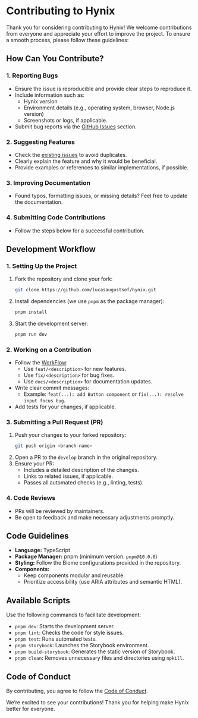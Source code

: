# Contributing to Hynix

Thank you for considering contributing to Hynix! We welcome contributions from
everyone and appreciate your effort to improve the project. To ensure a smooth
process, please follow these guidelines:

## **How Can You Contribute?**

### 1. Reporting Bugs

- Ensure the issue is reproducible and provide clear steps to reproduce it.
- Include information such as:
  - Hynix version
  - Environment details (e.g., operating system, browser, Node.js version)
  - Screenshots or logs, if applicable.
- Submit bug reports via the
  [GitHub Issues](https://github.com/lucasaugustsof/hynix/issues) section.

### 2. Suggesting Features

- Check the [existing issues](https://github.com/lucasaugustsof/hynix/issues) to
  avoid duplicates.
- Clearly explain the feature and why it would be beneficial.
- Provide examples or references to similar implementations, if possible.

### 3. Improving Documentation

- Found typos, formatting issues, or missing details? Feel free to update the
  documentation.

### 4. Submitting Code Contributions

- Follow the steps below for a successful contribution.

## **Development Workflow**

### 1. Setting Up the Project

1. Fork the repository and clone your fork:
   ```bash
   git clone https://github.com/lucasaugustsof/hynix.git
   ```
2. Install dependencies (we use `pnpm` as the package manager):
   ```bash
   pnpm install
   ```
3. Start the development server:
   ```bash
   pnpm run dev
   ```

### 2. Working on a Contribution

- Follow the [WorkFlow](./WORKFLOW.md):
  - Use `feat/<description>` for new features.
  - Use `fix/<description>` for bug fixes.
  - Use `docs/<description>` for documentation updates.
- Write clear commit messages:
  - Example: `feat(...): add Button component` or
    `fix(...): resolve input focus bug`.
- Add tests for your changes, if applicable.

### 3. Submitting a Pull Request (PR)

1. Push your changes to your forked repository:
   ```bash
   git push origin <branch-name>
   ```
2. Open a PR to the `develop` branch in the original repository.
3. Ensure your PR:
   - Includes a detailed description of the changes.
   - Links to related issues, if applicable.
   - Passes all automated checks (e.g., linting, tests).

### 4. Code Reviews

- PRs will be reviewed by maintainers.
- Be open to feedback and make necessary adjustments promptly.

## **Code Guidelines**

- **Language:** TypeScript
- **Package Manager:** pnpm (minimum version: `pnpm@10.0.0`)
- **Styling:** Follow the Biome configurations provided in the repository.
- **Components:**
  - Keep components modular and reusable.
  - Prioritize accessibility (use ARIA attributes and semantic HTML).

## **Available Scripts**

Use the following commands to facilitate development:

- `pnpm dev`: Starts the development server.
- `pnpm lint`: Checks the code for style issues.
- `pnpm test`: Runs automated tests.
- `pnpm storybook`: Launches the Storybook environment.
- `pnpm build-storybook`: Generates the static version of Storybook.
- `pnpm clean`: Removes unnecessary files and directories using `npkill`.

## **Code of Conduct**

By contributing, you agree to follow the
[Code of Conduct](./CODE_OF_CONDUCT.md).

We’re excited to see your contributions! Thank you for helping make Hynix better
for everyone.
